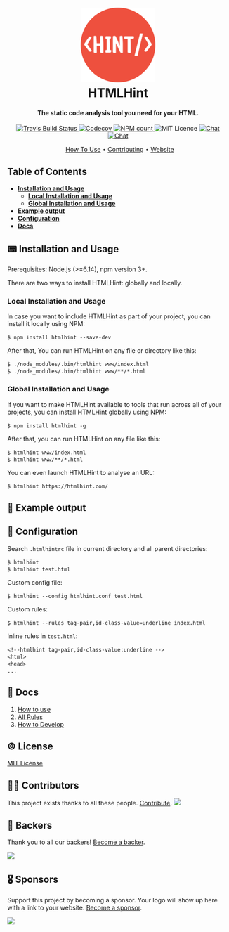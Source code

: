 <h1 align="center">
  <br>
  <a href="https://htmlhint.com"><img src="https://raw.githubusercontent.com/htmlhint/HTMLHint/master/website/static/img/htmlhint.png" alt="Logo HTMLHint" width="170"></a>
  <br>
  HTMLHint
  <br>
</h1>

<h4 align="center">The static code analysis tool you need for your HTML.</h4>

<p align="center">
  <a href="https://travis-ci.org/htmlhint/HTMLHint">
    <img src="https://img.shields.io/travis/htmlhint/HTMLHint.svg" alt="Travis Build Status">
  </a>
  <a href="https://codecov.io/gh/htmlhint/HTMLHint">
    <img src="https://codecov.io/gh/htmlhint/HTMLHint/branch/master/graph/badge.svg" alt="Codecov">
  </a>
  <a href="https://www.npmjs.com/package/htmlhint">
    <img src="https://img.shields.io/npm/dm/htmlhint.svg" alt="NPM count">
  </a>
  <img src="https://badgen.net/badge/license/MIT/green" alt="MIT Licence" />
  <a href="https://discord.gg/nJ6J9CP">
    <img src="https://img.shields.io/badge/chat-on%20discord-7289da.svg" alt="Chat">
  </a>
  <a href="http://roadmap.htmlhint.io/roadmap">
    <img src="https://img.shields.io/badge/check-our%20roadmap-EE503E.svg" alt="Chat">
  </a>
</p>

<p align="center">
  <a href="#installation-and-usage">How To Use</a> • <a href="#contributing">Contributing</a> • <a href="https://htmlhint.com">Website</a>
</p>

## Table of Contents

- **[Installation and Usage](#-installation-and-usage)**
  - **[Local Installation and Usage](#local-installation-and-usage)**
  - **[Global Installation and Usage](#global-installation-and-usage)**
- **[Example output](#-example-output)**
- **[Configuration](#-configuration)**
- **[Docs](#-docs)**

## 📟 Installation and Usage

Prerequisites: Node.js (>=6.14), npm version 3+.

There are two ways to install HTMLHint: globally and locally.

### Local Installation and Usage

In case you want to include HTMLHint as part of your project, you can install it locally using NPM:

``` 
$ npm install htmlhint --save-dev
``` 

After that, You can run HTMLHint on any file or directory like this:

```
$ ./node_modules/.bin/htmlhint www/index.html
$ ./node_modules/.bin/htmlhint www/**/*.html
``` 

### Global Installation and Usage

If you want to make HTMLHint available to tools that run across all of your projects, you can install HTMLHint globally using NPM: 

```
$ npm install htmlhint -g
```

After that, you can run HTMLHint on any file like this:

```
$ htmlhint www/index.html
$ htmlhint www/**/*.html
```

You can even launch HTMLHint to analyse an URL:

```
$ htmlhint https://htmlhint.com/
```

## 📃 Example output

## 🔧 Configuration

Search `.htmlhintrc` file in current directory and all parent directories:

```
$ htmlhint
$ htmlhint test.html
```

Custom config file:

```
$ htmlhint --config htmlhint.conf test.html
```

Custom rules:

```
$ htmlhint --rules tag-pair,id-class-value=underline index.html
```

Inline rules in `test.html`:

```
<!--htmlhint tag-pair,id-class-value:underline -->
<html>
<head>
...
```

## 📙 Docs

1. [How to use](https://htmlhint.com/docs/user-guide/usage/cli)
2. [All Rules](https://htmlhint.com/docs/user-guide/list-rules)
3. [How to Develop](CONTRIBUTING.md)

## © License

[MIT License](./LICENSE.md)

## 💪🏻 Contributors

This project exists thanks to all these people. [Contribute](CONTRIBUTING.md).
<a href="https://github.com/htmlhint/HTMLHint/graphs/contributors"><img src="https://opencollective.com/htmlhint/contributors.svg?width=890" /></a>

## 🏅 Backers

Thank you to all our backers! [Become a backer](https://opencollective.com/htmlhint#backer).

<a href="https://opencollective.com/htmlhint#backers" target="_blank"><img src="https://opencollective.com/htmlhint/backers.svg?width=890"></a>

## 🎖 Sponsors

Support this project by becoming a sponsor. Your logo will show up here with a link to your website. [Become a sponsor](https://opencollective.com/htmlhint#sponsor).

<a href="https://opencollective.com/htmlhint/sponsor/0/website" target="_blank"><img src="https://opencollective.com/htmlhint/sponsor/0/avatar.svg"></a>
